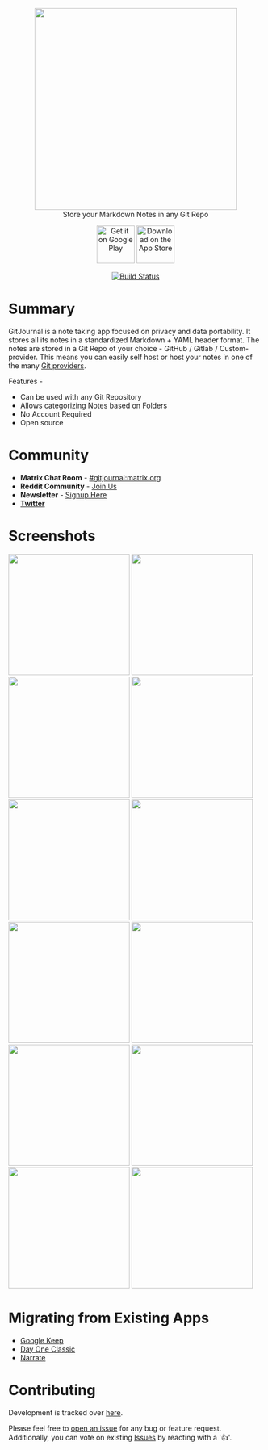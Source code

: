 <p align="center">
  <img width="400" height="auto" src="https://gitjournal.io/images/logo.png">
  <br/>Store your Markdown Notes in any Git Repo</b>
</p>

<p align="center">
  <a href="https://play.google.com/store/apps/details?id=io.gitjournal.gitjournal&utm_source=github&utm_medium=link"><img alt="Get it on Google Play" src="https://gitjournal.io/images/en_badge_web_generic.png" height="75px"/></a>
  <a href="https://apps.apple.com/app/gitjournal/id1466519634&utm_source=github&utm_medium=link"><img alt="Download on the App Store" src="https://gitjournal.io/images/Download_on_the_App_Store_Badge_US-UK_RGB_blk_092917.svg" height="75px"/></a>
</p>

<p align="center">
  <a href="https://circleci.com/gh/GitJournal/GitJournal"><img alt="Build Status" src="https://circleci.com/gh/GitJournal/GitJournal.svg?style=svg"/></a>
</p>

# Summary

GitJournal is a note taking app focused on privacy and data portability. It stores all its notes in a standardized Markdown + YAML header format. The notes are stored in a Git Repo of your choice - GitHub / Gitlab / Custom-provider. This means you can easily self host or host your notes in one of the many [Git providers](./docs/git_hosts.md).

Features -

- Can be used with any Git Repository
- Allows categorizing Notes based on Folders
- No Account Required
- Open source

# Community

- **Matrix Chat Room** - [#gitjournal:matrix.org](https://matrix.to/#/!EuyGuvUblHboWwroTf:matrix.org?via=matrix.org)
- **Reddit Community** - [Join Us](https://www.reddit.com/r/GitJournal/)
- **Newsletter** - [Signup Here](https://gitjournal.io)
- [**Twitter**](https://twitter.com/GitJournal_io)

# Screenshots

<p float="left">
<img src="https://gitjournal.io/screenshots/android/en-GB/images/phoneScreenshots/Nexus 6P-1.png" width="240" height="auto">
<img src="https://gitjournal.io/screenshots/android/en-GB/images/phoneScreenshots/Nexus 6P-2.png" width="240" height="auto">
<img src="https://gitjournal.io/screenshots/android/en-GB/images/phoneScreenshots/Nexus 6P-4.png" width="240" height="auto">
<img src="https://gitjournal.io/screenshots/android/en-GB/images/phoneScreenshots/Nexus 6P-5.png" width="240" height="auto">
<img src="https://gitjournal.io/screenshots/android/en-GB/images/phoneScreenshots/Nexus 6P-6.png" width="240" height="auto">
<img src="https://gitjournal.io/screenshots/android/en-GB/images/phoneScreenshots/Nexus 6P-7.png" width="240" height="auto">
<img src="https://gitjournal.io/screenshots/android/en-GB/images/phoneScreenshots/Nexus 6P-16.png" width="240" height="auto">
<img src="https://gitjournal.io/screenshots/android/en-GB/images/phoneScreenshots/Nexus 6P-11.png" width="240" height="auto">
<img src="https://gitjournal.io/screenshots/android/en-GB/images/phoneScreenshots/Nexus 6P-13.png" width="240" height="auto">
<img src="https://gitjournal.io/screenshots/android/en-GB/images/phoneScreenshots/Nexus 6P-12.png" width="240" height="auto">
<img src="https://gitjournal.io/screenshots/android/en-GB/images/phoneScreenshots/Nexus 6P-18.png" width="240" height="auto">
<img src="https://gitjournal.io/screenshots/android/en-GB/images/phoneScreenshots/Nexus 6P-20.png" width="240" height="auto">
</p>

# Migrating from Existing Apps

- [Google Keep](https://github.com/vHanda/google-keep-exporter)
- [Day One Classic](https://gist.github.com/sanzoghenzo/fb5011aa566292a4eb1b62fc7a4a50cc)
- [Narrate](https://gist.github.com/sanzoghenzo/fb5011aa566292a4eb1b62fc7a4a50cc)

# Contributing

Development is tracked over [here](https://github.com/orgs/GitJournal/projects/1).

Please feel free to [open an issue](https://github.com/GitJournal/GitJournal/issues/new) for any bug or feature request. Additionally, you can vote on existing [Issues](https://github.com/GitJournal/GitJournal/issues?q=is%3Aissue+is%3Aopen+sort%3Areactions-%2B1-desc) by reacting with a '👍'.

